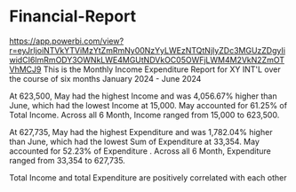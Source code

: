 # Financial-Report
https://app.powerbi.com/view?r=eyJrIjoiNTVkYTViMzYtZmRmNy00NzYyLWEzNTQtNjIyZDc3MGUzZDgyIiwidCI6ImRmODY3OWNkLWE4MGUtNDVkOC05OWFjLWM4M2VkN2ZmOTVhMCJ9
This is the Monthly Income Expenditure Report for XY INT'L over the course of six months January 2024 - June 2024 


At 623,500, May had the highest Income and was 4,056.67% higher than June, which had the lowest Income at 15,000. 
May accounted for 61.25% of Total Income. Across all 6 Month, Income ranged from 15,000 to 623,500. 
 
At 627,735, May had the highest Expenditure and was 1,782.04% higher than June, which had the lowest Sum of Expenditure at 33,354. 
May accounted for 52.23% of Expenditure . Across all 6 Month, Expenditure ranged from 33,354 to 627,735. 

Total Income and total Expenditure are positively correlated with each other

